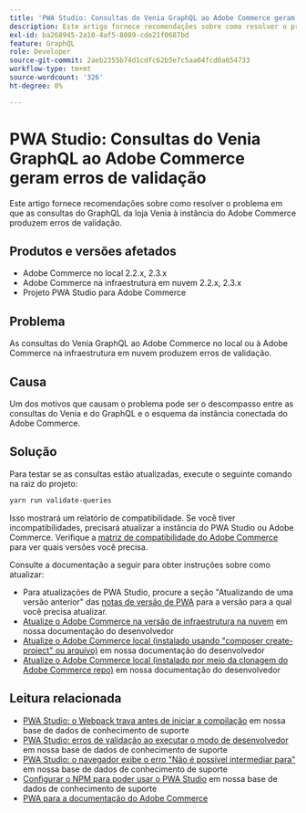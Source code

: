 ```yaml
---
title: 'PWA Studio: Consultas do Venia GraphQL ao Adobe Commerce geram erros de validação'
description: Este artigo fornece recomendações sobre como resolver o problema em que as consultas do GraphQL da loja Venia à instância do Adobe Commerce produzem erros de validação.
exl-id: ba268945-2a10-4af5-8089-cde21f0687bd
feature: GraphQL
role: Developer
source-git-commit: 2aeb2355b74d1cdfc62b5e7c5aa04fcd0a654733
workflow-type: tm+mt
source-wordcount: '326'
ht-degree: 0%

---
```


# PWA Studio: Consultas do Venia GraphQL ao Adobe Commerce geram erros de validação

Este artigo fornece recomendações sobre como resolver o problema em que as consultas do GraphQL da loja Venia à instância do Adobe Commerce produzem erros de validação.

## Produtos e versões afetados

* Adobe Commerce no local 2.2.x, 2.3.x
* Adobe Commerce na infraestrutura em nuvem 2.2.x, 2.3.x
* Projeto PWA Studio para Adobe Commerce

## Problema

As consultas do Venia GraphQL ao Adobe Commerce no local ou à Adobe Commerce na infraestrutura em nuvem produzem erros de validação.

## Causa

Um dos motivos que causam o problema pode ser o descompasso entre as consultas do Venia e do GraphQL e o esquema da instância conectada do Adobe Commerce.

## Solução

Para testar se as consultas estão atualizadas, execute o seguinte comando na raiz do projeto:

```bash
yarn run validate-queries
```

Isso mostrará um relatório de compatibilidade. Se você tiver incompatibilidades, precisará atualizar a instância do PWA Studio ou Adobe Commerce. Verifique a [matriz de compatibilidade do Adobe Commerce](https://developer.adobe.com/commerce/pwa-studio/integrations/adobe-commerce/version-compatibility/) para ver quais versões você precisa.

Consulte a documentação a seguir para obter instruções sobre como atualizar:

* Para atualizações de PWA Studio, procure a seção &quot;Atualizando de uma versão anterior&quot; das [notas de versão de PWA](https://github.com/magento/pwa-studio/releases/) para a versão para a qual você precisa atualizar.
* [Atualize o Adobe Commerce na versão de infraestrutura na nuvem](https://experienceleague.adobe.com/en/docs/commerce-cloud-service/user-guide/develop/upgrade/commerce-version) em nossa documentação do desenvolvedor
* [Atualize o Adobe Commerce local (instalado usando &quot;composer create-project&quot; ou arquivo)](https://experienceleague.adobe.com/en/docs/commerce-operations/upgrade-guide/implementation/perform-upgrade) em nossa documentação do desenvolvedor
* [Atualize o Adobe Commerce local (instalado por meio da clonagem do Adobe Commerce repo)](https://experienceleague.adobe.com/en/docs/commerce-operations/upgrade-guide/developer/git-installs) em nossa documentação do desenvolvedor

## Leitura relacionada

* [PWA Studio: o Webpack trava antes de iniciar a compilação](/help/troubleshooting/miscellaneous/pwa-studio-webpack-hangs-before-beginning-compilation.md) em nossa base de dados de conhecimento de suporte
* [PWA Studio: erros de validação ao executar o modo de desenvolvedor](/help/troubleshooting/miscellaneous/pwa-studio-validation-errors-when-running-developer-mode.md) em nossa base de dados de conhecimento de suporte
* [PWA Studio: o navegador exibe o erro &quot;Não é possível intermediar para&quot;](/help/troubleshooting/miscellaneous/pwa-studio-browser-displays-cannot-proxy-to-error.md) em nossa base de dados de conhecimento de suporte
* [Configurar o NPM para poder usar o PWA Studio](/help/how-to/general/configure-npm-to-be-able-to-use-pwa-studio.md) em nossa base de dados de conhecimento de suporte
* [PWA para a documentação do Adobe Commerce](https://magento.github.io/pwa-studio/)
